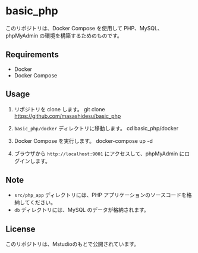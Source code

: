 # basic_php
このリポジトリは、Docker Compose を使用して PHP、MySQL、phpMyAdmin の環境を構築するためのものです。

## Requirements
- Docker
- Docker Compose

## Usage
1. リポジトリを clone します。
git clone https://github.com/masashidesu/basic_php

2. `basic_php/docker` ディレクトリに移動します。
cd basic_php/docker

3. Docker Compose を実行します。
docker-compose up -d

4. ブラウザから `http://localhost:9001` にアクセスして、phpMyAdmin にログインします。

## Note
- `src/php_app` ディレクトリには、PHP アプリケーションのソースコードを格納してください。
- `db` ディレクトリには、MySQL のデータが格納されます。

## License
このリポジトリは、Mstudioのもとで公開されています。
